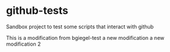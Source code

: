 # github-tests
Sandbox project to test some scripts that interact with github

This is a modification from bgiegel-test
a new modification
a new modification 2
